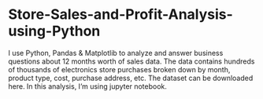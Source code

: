# Store-Sales-and-Profit-Analysis-using-Python
I use Python, Pandas &amp; Matplotlib to analyze and answer business questions about 12 months worth of sales data. The data contains hundreds of thousands of electronics store purchases broken down by month, product type, cost, purchase address, etc. The dataset can be downloaded here. In this analysis, I’m using jupyter notebook.
